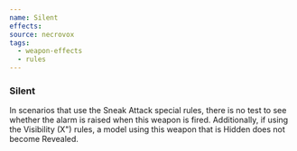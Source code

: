 ```yaml
---
name: Silent
effects: 
source: necrovox
tags:
  - weapon-effects
  - rules
---
```

### Silent

In scenarios that use the Sneak Attack special rules, there is no test to see whether the alarm is raised when this weapon is fired. Additionally, if using the
Visibility (X") rules, a model using this weapon that is
Hidden does not become Revealed.